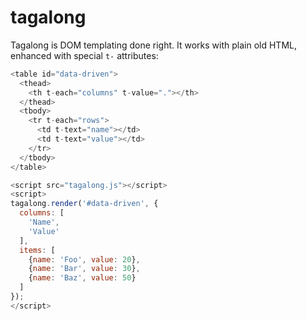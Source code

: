 # tagalong

Tagalong is DOM templating done right. It works with plain old HTML, enhanced
with special `t-` attributes:

```js
<table id="data-driven">
  <thead>
    <th t-each="columns" t-value="."></th>
  </thead>
  <tbody>
    <tr t-each="rows">
      <td t-text="name"></td>
      <td t-text="value"></td>
    </tr>
  </tbody>
</table>

<script src="tagalong.js"></script>
<script>
tagalong.render('#data-driven', {
  columns: [
    'Name',
    'Value'
  ],
  items: [
    {name: 'Foo', value: 20},
    {name: 'Bar', value: 30},
    {name: 'Baz', value: 50}
  ]
});
</script>
```
